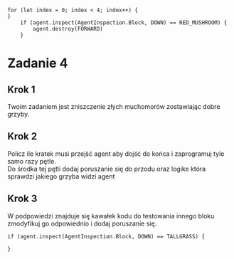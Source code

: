 ```blocks
for (let index = 0; index < 4; index++) {
}
    if (agent.inspect(AgentInspection.Block, DOWN) == RED_MUSHROOM) {
        agent.destroy(FORWARD)
    }

```
# Zadanie 4
## Krok 1
Twoim zadaniem jest zniszczenie złych muchomorów zostawiając dobre grzyby.

## Krok 2
Policz ile kratek musi przejść agent aby dojść do końca i zaprogramuj tyle samo razy pętle.<br>
Do środka tej pętli dodaj poruszanie się do przodu oraz logike która sprawdzi jakiego grzyba widzi agent
## Krok 3
W podpowiedzi znajduje się kawałek kodu do testowania innego bloku zmodyfikuj go odpowiednio i dodaj poruszanie się.

```blocks
if (agent.inspect(AgentInspection.Block, DOWN) == TALLGRASS) {
	
}
```
